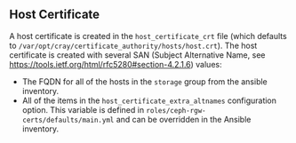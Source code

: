 Host Certificate
----

A host certificate is created in the `host_certificate_crt` file (which defaults
to `/var/opt/cray/certificate_authority/hosts/host.crt`).
The host certificate is created with several SAN (Subject Alternative Name, see
https://tools.ietf.org/html/rfc5280#section-4.2.1.6) values:

- The FQDN for all of the hosts in the `storage` group from the ansible
  inventory.
- All of the items in the `host_certificate_extra_altnames`
  configuration option. This variable is defined in
  `roles/ceph-rgw-certs/defaults/main.yml` and can be overridden in the
  Ansible inventory.
